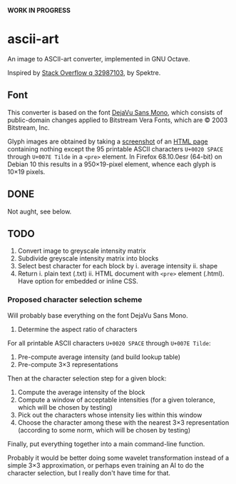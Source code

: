 **WORK IN PROGRESS**

# ascii-art

An image to ASCII-art converter, implemented in GNU Octave.

Inspired by [Stack Overflow q 32987103][so], by Spektre.

[so]: https://stackoverflow.com/q/32987103

## Font

This converter is based on the font [DejaVu Sans Mono][font],
which consists of public-domain changes applied to
Bitstream Vera Fonts, which are ©&nbsp;2003 Bitstream, Inc.

[font]: https://dejavu-fonts.github.io/

Glyph images are obtained by taking a [screenshot] of an [HTML page]
containing nothing except the 95 printable ASCII characters
`U+0020 SPACE` through `U+007E Tilde` in a `<pre>` element.
In Firefox 68.10.0esr (64-bit) on Debian&nbsp;10
this results in a 950×19-pixel element,
whence each glyph is 10×19 pixels.

[screenshot]: glyphs/ascii.png
[html page]: glyphs/ascii.html

## DONE

Not aught, see below.

## TODO

1. Convert image to greyscale intensity matrix
2. Subdivide greyscale intensity matrix into blocks
3. Select best character for each block by
   i. average intensity
   ii. shape
4. Return
   i. plain text (.txt)
   ii. HTML document with `<pre>` element (.html).
       Have option for embedded or inline CSS.

### Proposed character selection scheme

Will probably base everything on the font DejaVu Sans Mono.

1. Determine the aspect ratio of characters

For all printable ASCII characters `U+0020 SPACE` through `U+007E Tilde`:

1. Pre-compute average intensity (and build lookup table)
2. Pre-compute 3×3 representations

Then at the character selection step for a given block:
1. Compute the average intensity of the block
2. Compute a window of acceptable intensities
   (for a given tolerance, which will be chosen by testing)
3. Pick out the characters whose intensity lies within this window
4. Choose the character among these with the nearest 3×3 representation
   (according to some norm, which will be chosen by testing)

Finally, put everything together into a main command-line function.

Probably it would be better doing some wavelet transformation
instead of a simple 3×3 approximation,
or perhaps even training an AI to do the character selection,
but I really don't have time for that.
